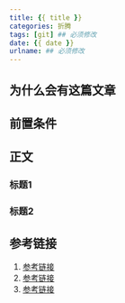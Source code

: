 ```yaml
---
title: {{ title }}
categories: 折腾
tags: [git] ## 必须修改
date: {{ date }}
urlname: ## 必须修改
---
```


## 为什么会有这篇文章

## 前置条件

## 正文

### 标题1

### 标题2

## 参考链接

1. [参考链接](http://www.wuliaole.com)
2. [参考链接](http://www.wuliaole.com)
3. [参考链接](http://www.wuliaole.com)
